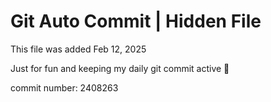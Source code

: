 # Git Auto Commit | Hidden File

This file was added Feb 12, 2025

Just for fun and keeping my daily git commit active 🤪

commit number: 2408263
